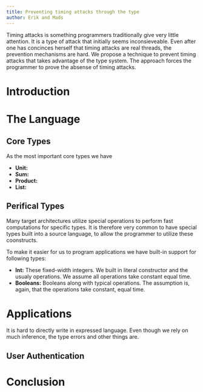 ```yaml
---
title: Preventing timing attacks through the type
author: Erik and Mads
---
```


Timing attacks is something programmers traditionally give very little
attention. It is a type of attack that initially seems inconsieveable.
Even after one has concinces herself that timing attacks are real threads,
the prevention mechanisms are hard. We propose a technique to prevent timing
attacks that takes advantage of the type system. The approach forces the 
programmer to prove the absense of timing attacks.

# Introduction



# The Language

## Core Types
As the most important core types we have

* __Unit:__
* __Sum:__
* __Product:__
* __List:__


## Perifical Types
Many target architectures utilize special operations to perform fast
computations for specific types. It is therefore very common to have
special types built into a source language, to allow the programmer to
utilize these coonstructs.

To make it easier for us to program applications we have built-in
support for following types:

* __Int:__ These fixed-width integers. We built in literal constructor
  and the usualy operations. We assume all operations take constant
  equal time.
* __Booleans:__ Booleans along with typical operations. The assumption
  is, again, that the operations take constant, equal time.


# Applications
It is hard to directly write in expressed language. Even though we rely on
much inference, the type errors and other things are.

## User Authentication

# Conclusion